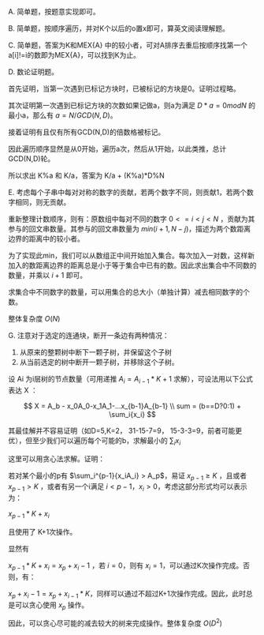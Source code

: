 A. 简单题，按题意实现即可。

B. 简单题，按顺序遍历，并对K个以后的o置x即可，算英文阅读理解题。

C. 简单题，答案为K和MEX{A} 中的较小者，可对A排序去重后按顺序找第一个a[i]!=i的数即为MEX{A}，可以找到K为止。

D. 数论证明题。

首先证明，当第一次遇到已标记方块时，已被标记的方块是0。证明过程略。

其次证明第一次遇到已标记方块的次数如果记做a，则a为满足 $D*a = 0 mod N$ 的最小a，那么有 $a = N / GCD(N,D)$。

接着证明有且仅有所有GCD(N,D)的倍数格被标记。

因此遍历顺序显然是从0开始，遍历a次，然后从1开始，以此类推，总计GCD(N,D)轮。

所以求出 K%a 和 K/a，答案为 K/a + (K%a)*D%N

E. 考虑每个子串中每对对称的数字的贡献，若两个数字不同，则贡献1，若两个数字相同，则无贡献。

重新整理计数顺序，则有：原数组中每对不同的数字 $0<=i<j<N$ ，贡献为其参与的回文串数量。其参与的回文串数量为 $min(i+1, N-j)$，描述为两个数距离边界的距离中的较小者。

为了实现此min，我们可以从数组正中间开始加入集合。每次加入一对数，这样新加入的数距离边界的距离总是小于等于集合中已有的数。因此求出集合中不同数的数量，并乘以 $i+1$ 即可。

求集合中不同数字的数量，可以用集合的总大小（单独计算）减去相同数字的个数。

整体复杂度 $O(N)$ 

G. 注意对于选定的连通块，断开一条边有两种情况：

1. 从原来的整颗树中断下一颗子树，并保留这个子树
2. 从当前选定的树中断开一颗子树，并移除这个子树。

设 Ai 为i层树的节点数量（可用递推 $A_i=A_{i-1}*K+1$ 求解），可设法用以下公式表达 X ：

$$
X = A_b - x_0A_0-x_1A_1-...x_{b-1}A_{b-1} \\
sum = (b==D?0:1) + \sum_i{x_i}
$$

其最佳解并不容易证明（如D=5,K=2， 31-15-7=9， 15-3-3=9，前者可能更优），但至少我们可以遍历每个可能的b，求解最小的 $\sum_i{x_i}$ 

这里可以用贪心法求解。证明：

若对某个最小的p有 $\sum_i^{p-1}{x_iA_i} > A_p$，易证 $x_{p-1} \ge K$ ，且或者 $x_{p-1}>K$ ，或者有另一个i满足 $i<p-1， x_i>0$，考虑这部分形式均可以表示为：

$x_{p-1}*K + x_i$

且使用了 K+1次操作。

显然有 

$x_{p-1}*K + x_i = x_p+x_i-1$ ，若 $i=0$，则有 $x_i=1$，可以通过K次操作完成。否则，有：

$x_p+x_i-1 = x_p+x_{i-1}*K$，同样可以通过不超过K+1次操作完成。因此，此时总是可以贪心使用 $x_p$ 操作。

因此，可以贪心尽可能的减去较大的树来完成操作。整体复杂度 $O(D^2)$ 